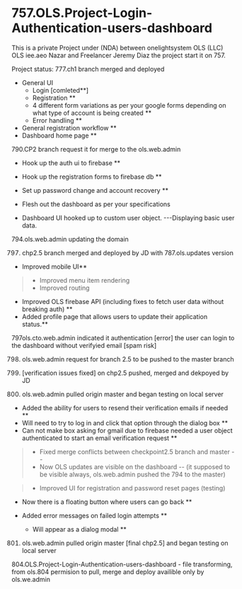 # 757.OLS.Project-Login-Authentication-users-dashboard
This is a private Project under (NDA) between onelightsystem OLS (LLC) OLS iee.aeo Nazar and Freelancer Jeremy Diaz
the project start it on 757.

Project status:
777.ch1 branch merged and deployed
* General UI
  * Login [comleted**]
  * Registration **
  * 4 different form variations as per your google forms depending on what type of account is being created **
  * Error handling **
* General registration workflow **
* Dashboard home page **

790.CP2 branch request it for merge to the ols.web.admin
* Hook up the auth ui to firebase **
* Hook up the registration forms to firebase db **
* Set up password change and account recovery **

* Flesh out the dashboard as per your specifications
* Dashboard UI hooked up to custom user object. ---Displaying basic user data.

794.ols.web.admin updating the domain 


797. chp2.5 branch merged and deployed by JD with 787.ols.updates version

* Improved mobile UI**
> * Improved menu item rendering
> * Improved routing
 * Improved OLS firebase API (including fixes to fetch user data without breaking auth) **
 * Added profile page that allows users to update their application status.**


797ols.cto.web.admin indicated it  authentication [error] the user can login to the dashboard without verifyied email [spam risk]

798. ols.web.admin request for branch 2.5 to be pushed to the master branch
800. [verification issues fixed] on chp2.5 pushed, merged and dekpoyed by JD

801. ols.web.admin pulled origin master and began testing on local server 


* Added the ability for users to resend their verification emails if needed  **
* Will need to try to log in and click that option through the dialog box **
* Can not make box asking for gmail due to firebase needed a user object
    authenticated to start an email verification request **

> * Fixed merge conflicts between checkpoint2.5 branch and master  --
 > * Now OLS updates are visible on the dashboard -- (it supposed to be visible always, ols.web.admin pushed the 794 to the master)

> * Improved UI for registration and password reset pages (testing)
  * Now there is a floating button where users can go back **

* Added error messages on failed login attempts **
  * Will appear as a dialog modal **
  
 
 801. ols.web.admin pulled origin master [final chp2.5] and began testing on local server 
<div>
 804.OLS.Project-Login-Authentication-users-dashboard - file transforming, from ols.804 permision to pull, merge and deploy availible only by ols.we.admin
</div>
 





